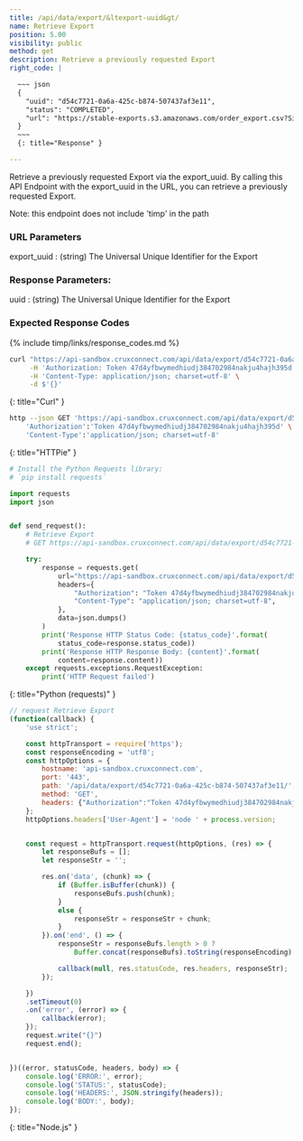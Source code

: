 ```yaml
---
title: /api/data/export/&ltexport-uuid&gt/
name: Retrieve Export
position: 5.00
visibility: public
method: get
description: Retrieve a previously requested Export
right_code: |

  ~~~ json
  {
    "uuid": "d54c7721-0a6a-425c-b874-507437af3e11",
    "status": "COMPLETED",
    "url": "https://stable-exports.s3.amazonaws.com/order_export.csv?Signature=MN6L1KGTiicgitbbnXvJQLztpoU%3D&AWSAccessKeyId=AKIAID5FCZH4JE4B45XQ&Expires=1520954409"
  }
  ~~~
  {: title="Response" }

---
```

Retrieve a previously requested Export via the export_uuid. By calling this API Endpoint with the export_uuid in the URL, you can retrieve a previously requested Export.

Note: this endpoint does not include 'timp' in the path

### URL Parameters

export_uuid
: (string) The Universal Unique Identifier for the Export

### Response Parameters:

uuid
: (string) The Universal Unique Identifier for the Export

### Expected Response Codes

{% include timp/links/response_codes.md %}


~~~ bash
curl "https://api-sandbox.cruxconnect.com/api/data/export/d54c7721-0a6a-425c-b874-507437af3e11/" \
     -H 'Authorization: Token 47d4yfbwymedhiudj384702984nakju4hajh395d' \
     -H 'Content-Type: application/json; charset=utf-8' \
     -d $'{}'

~~~
{: title="Curl" }

~~~ bash
http --json GET 'https://api-sandbox.cruxconnect.com/api/data/export/d54c7721-0a6a-425c-b874-507437af3e11/' \
    'Authorization':'Token 47d4yfbwymedhiudj384702984nakju4hajh395d' \
    'Content-Type':'application/json; charset=utf-8'


~~~
{: title="HTTPie" }

~~~ python
# Install the Python Requests library:
# `pip install requests`

import requests
import json


def send_request():
    # Retrieve Export
    # GET https://api-sandbox.cruxconnect.com/api/data/export/d54c7721-0a6a-425c-b874-507437af3e11/

    try:
        response = requests.get(
            url="https://api-sandbox.cruxconnect.com/api/data/export/d54c7721-0a6a-425c-b874-507437af3e11/",
            headers={
                "Authorization": "Token 47d4yfbwymedhiudj384702984nakju4hajh395d",
                "Content-Type": "application/json; charset=utf-8",
            },
            data=json.dumps()
        )
        print('Response HTTP Status Code: {status_code}'.format(
            status_code=response.status_code))
        print('Response HTTP Response Body: {content}'.format(
            content=response.content))
    except requests.exceptions.RequestException:
        print('HTTP Request failed')

~~~
{: title="Python (requests)" }

~~~ javascript
// request Retrieve Export
(function(callback) {
    'use strict';

    const httpTransport = require('https');
    const responseEncoding = 'utf8';
    const httpOptions = {
        hostname: 'api-sandbox.cruxconnect.com',
        port: '443',
        path: '/api/data/export/d54c7721-0a6a-425c-b874-507437af3e11/',
        method: 'GET',
        headers: {"Authorization":"Token 47d4yfbwymedhiudj384702984nakju4hajh395d","Content-Type":"application/json; charset=utf-8"}
    };
    httpOptions.headers['User-Agent'] = 'node ' + process.version;


    const request = httpTransport.request(httpOptions, (res) => {
        let responseBufs = [];
        let responseStr = '';

        res.on('data', (chunk) => {
            if (Buffer.isBuffer(chunk)) {
                responseBufs.push(chunk);
            }
            else {
                responseStr = responseStr + chunk;
            }
        }).on('end', () => {
            responseStr = responseBufs.length > 0 ?
                Buffer.concat(responseBufs).toString(responseEncoding) : responseStr;

            callback(null, res.statusCode, res.headers, responseStr);
        });

    })
    .setTimeout(0)
    .on('error', (error) => {
        callback(error);
    });
    request.write("{}")
    request.end();


})((error, statusCode, headers, body) => {
    console.log('ERROR:', error);
    console.log('STATUS:', statusCode);
    console.log('HEADERS:', JSON.stringify(headers));
    console.log('BODY:', body);
});

~~~
{: title="Node.js" }
